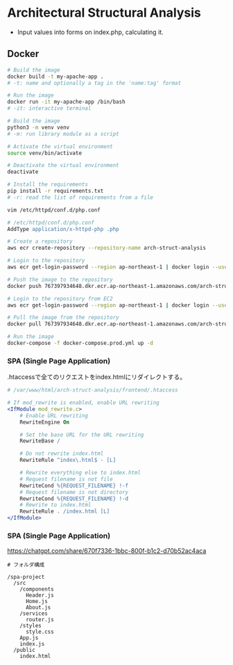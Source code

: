 # Architectural Structural Analysis
- Input values into forms on index.php, calculating it.

## Docker
```bash
# Build the image
docker build -t my-apache-app .
# -t: name and optionally a tag in the 'name:tag' format

# Run the image
docker run -it my-apache-app /bin/bash
# -it: interactive terminal
```


```bash
# Build the image
python3 -m venv venv
# -m: run library module as a script

# Activate the virtual environment
source venv/bin/activate

# Deactivate the virtual environment
deactivate

# Install the requirements
pip install -r requirements.txt
# -r: read the list of requirements from a file
```

```bash
vim /etc/httpd/conf.d/php.conf
```

```apache
# /etc/httpd/conf.d/php.conf
AddType application/x-httpd-php .php
```


```bash
# Create a repository
aws ecr create-repository --repository-name arch-struct-analysis

# Login to the repository
aws ecr get-login-password --region ap-northeast-1 | docker login --username AWS --password-stdin 767397934648.dkr.ecr.ap-northeast-1.amazonaws.com

# Push the image to the repository
docker push 767397934648.dkr.ecr.ap-northeast-1.amazonaws.com/arch-struct-analysis:latest
```

```bash
# Login to the repository from EC2
aws ecr get-login-password --region ap-northeast-1 | docker login --username AWS --password-stdin 767397934648.dkr.ecr.ap-northeast-1.amazonaws.com

# Pull the image from the repository
docker pull 767397934648.dkr.ecr.ap-northeast-1.amazonaws.com/arch-struct-analysis:latest

# Run the image
docker-compose -f docker-compose.prod.yml up -d
```

### SPA (Single Page Application)
.htaccessで全てのリクエストをindex.htmlにリダイレクトする。

```apache
# /var/www/html/arch-struct-analysis/frontend/.htaccess

# If mod_rewrite is enabled, enable URL rewriting
<IfModule mod_rewrite.c>
    # Enable URL rewriting
    RewriteEngine On 

    # Set the base URL for the URL rewriting
    RewriteBase / 

    # Do not rewrite index.html
    RewriteRule ^index\.html$ - [L]

    # Rewrite everything else to index.html
    # Request filename is not file
    RewriteCond %{REQUEST_FILENAME} !-f
    # Request filename is not directory
    RewriteCond %{REQUEST_FILENAME} !-d
    # Rewrite to index.html
    RewriteRule . /index.html [L]
</IfModule>
```

### SPA (Single Page Application)
https://chatgpt.com/share/670f7336-1bbc-800f-b1c2-d70b52ac4aca

```
# フォルダ構成
 
/spa-project
  /src
    /components
      Header.js
      Home.js
      About.js
    /services
      router.js
    /styles
      style.css
    App.js
    index.js
  /public
    index.html
```